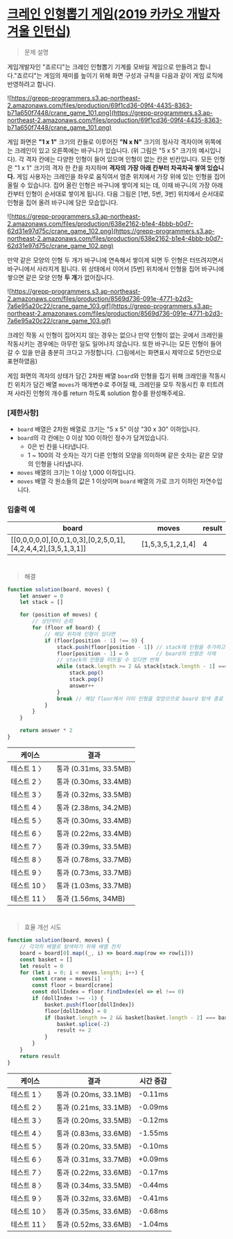 # [크레인 인형뽑기 게임(2019 카카오 개발자 겨울 인턴십)](https://school.programmers.co.kr/learn/courses/30/lessons/64061)

> 문제 설명

게임개발자인 "죠르디"는 크레인 인형뽑기 기계를 모바일 게임으로 만들려고 합니다."죠르디"는 게임의 재미를 높이기 위해 화면 구성과 규칙을 다음과 같이 게임 로직에 반영하려고 합니다.

![https://grepp-programmers.s3.ap-northeast-2.amazonaws.com/files/production/69f1cd36-09f4-4435-8363-b71a650f7448/crane_game_101.png](https://grepp-programmers.s3.ap-northeast-2.amazonaws.com/files/production/69f1cd36-09f4-4435-8363-b71a650f7448/crane_game_101.png)

게임 화면은 **"1 x 1"** 크기의 칸들로 이루어진 **"N x N"** 크기의 정사각 격자이며 위쪽에는 크레인이 있고 오른쪽에는 바구니가 있습니다. (위 그림은 "5 x 5" 크기의 예시입니다). 각 격자 칸에는 다양한 인형이 들어 있으며 인형이 없는 칸은 빈칸입니다. 모든 인형은 "1 x 1" 크기의 격자 한 칸을 차지하며 **격자의 가장 아래 칸부터 차곡차곡 쌓여 있습니다.** 게임 사용자는 크레인을 좌우로 움직여서 멈춘 위치에서 가장 위에 있는 인형을 집어 올릴 수 있습니다. 집어 올린 인형은 바구니에 쌓이게 되는 데, 이때 바구니의 가장 아래 칸부터 인형이 순서대로 쌓이게 됩니다. 다음 그림은 [1번, 5번, 3번] 위치에서 순서대로 인형을 집어 올려 바구니에 담은 모습입니다.

![https://grepp-programmers.s3.ap-northeast-2.amazonaws.com/files/production/638e2162-b1e4-4bbb-b0d7-62d31e97d75c/crane_game_102.png](https://grepp-programmers.s3.ap-northeast-2.amazonaws.com/files/production/638e2162-b1e4-4bbb-b0d7-62d31e97d75c/crane_game_102.png)

만약 같은 모양의 인형 두 개가 바구니에 연속해서 쌓이게 되면 두 인형은 터뜨려지면서 바구니에서 사라지게 됩니다. 위 상태에서 이어서 [5번] 위치에서 인형을 집어 바구니에 쌓으면 같은 모양 인형 **두 개**가 없어집니다.

![https://grepp-programmers.s3.ap-northeast-2.amazonaws.com/files/production/8569d736-091e-4771-b2d3-7a6e95a20c22/crane_game_103.gif](https://grepp-programmers.s3.ap-northeast-2.amazonaws.com/files/production/8569d736-091e-4771-b2d3-7a6e95a20c22/crane_game_103.gif)

크레인 작동 시 인형이 집어지지 않는 경우는 없으나 만약 인형이 없는 곳에서 크레인을 작동시키는 경우에는 아무런 일도 일어나지 않습니다. 또한 바구니는 모든 인형이 들어갈 수 있을 만큼 충분히 크다고 가정합니다. (그림에서는 화면표시 제약으로 5칸만으로 표현하였음)

게임 화면의 격자의 상태가 담긴 2차원 배열 `board`와 인형을 집기 위해 크레인을 작동시킨 위치가 담긴 배열 `moves`가 매개변수로 주어질 때, 크레인을 모두 작동시킨 후 터트려져 사라진 인형의 개수를 return 하도록 solution 함수를 완성해주세요.

### **[제한사항]**

- `board` 배열은 2차원 배열로 크기는 "5 x 5" 이상 "30 x 30" 이하입니다.
- `board`의 각 칸에는 0 이상 100 이하인 정수가 담겨있습니다.
    - 0은 빈 칸을 나타냅니다.
    - 1 ~ 100의 각 숫자는 각기 다른 인형의 모양을 의미하며 같은 숫자는 같은 모양의 인형을 나타냅니다.
- `moves` 배열의 크기는 1 이상 1,000 이하입니다.
- `moves` 배열 각 원소들의 값은 1 이상이며 `board` 배열의 가로 크기 이하인 자연수입니다.

### **입출력 예**

| board | moves | result |
| --- | --- | --- |
| [[0,0,0,0,0],[0,0,1,0,3],[0,2,5,0,1],[4,2,4,4,2],[3,5,1,3,1]] | [1,5,3,5,1,2,1,4] | 4 |

#

> 해결

```jsx
function solution(board, moves) {
    let answer = 0
    let stack = []

    for (position of moves) {
        // 상단부터 순회
        for (floor of board) {
            // 해당 위치에 인형이 있다면
            if (floor[position - 1] !== 0) {
                stack.push(floor[position - 1]) // stack에 인형을 추가하고
                floor[position - 1] = 0         // board의 인형은 삭제
                // stack의 인형을 터뜨릴 수 있다면 반복
                while (stack.length >= 2 && stack[stack.length - 1] === stack[stack.length - 2]) {
                    stack.pop()
                    stack.pop()
                    answer++
                }
                break // 해당 floor에서 이미 인형을 찾았으므로 board 탐색 종료
            }
        }
    }

    return answer * 2
}
```

| 케이스 | 결과 |
| --- | --- |
| 테스트 1 〉 | 통과 (0.31ms, 33.5MB) |
| 테스트 2 〉 | 통과 (0.30ms, 33.4MB) |
| 테스트 3 〉 | 통과 (0.32ms, 33.5MB) |
| 테스트 4 〉 | 통과 (2.38ms, 34.2MB) |
| 테스트 5 〉 | 통과 (0.30ms, 33.4MB) |
| 테스트 6 〉 | 통과 (0.22ms, 33.4MB) |
| 테스트 7 〉 | 통과 (0.39ms, 33.5MB) |
| 테스트 8 〉 | 통과 (0.78ms, 33.7MB) |
| 테스트 9 〉 | 통과 (0.73ms, 33.7MB) |
| 테스트 10 〉 | 통과 (1.03ms, 33.7MB) |
| 테스트 11 〉 | 통과 (1.56ms, 34MB) |

#

> 효율 개선 시도

```jsx
function solution(board, moves) {
    // 각각의 배열로 탐색하기 위해 배열 전치
    board = board[0].map((_, i) => board.map(row => row[i]))
    const basket = []
    let result = 0
    for (let i = 0; i < moves.length; i++) {
        const crane = moves[i] - 1
        const floor = board[crane]
        const dollIndex = floor.findIndex(el => el !== 0)
        if (dollIndex !== -1) {
            basket.push(floor[dollIndex])
            floor[dollIndex] = 0
            if (basket.length >= 2 && basket[basket.length - 2] === basket[basket.length - 1]) {
                basket.splice(-2)
                result += 2
            }
        }
    }
    return result
}
```

| 케이스 | 결과 | 시간 증감 |
| --- | --- | --- |
| 테스트 1 〉 | 통과 (0.20ms, 33.1MB) | -0.11ms |
| 테스트 2 〉 | 통과 (0.21ms, 33.1MB) | -0.09ms |
| 테스트 3 〉 | 통과 (0.20ms, 33.5MB) | -0.12ms |
| 테스트 4 〉 | 통과 (0.83ms, 33.6MB) | -1.55ms |
| 테스트 5 〉 | 통과 (0.20ms, 33.5MB) | -0.10ms |
| 테스트 6 〉 | 통과 (0.31ms, 33.7MB) | +0.09ms |
| 테스트 7 〉 | 통과 (0.22ms, 33.6MB) | -0.17ms |
| 테스트 8 〉 | 통과 (0.34ms, 33.5MB) | -0.44ms |
| 테스트 9 〉 | 통과 (0.32ms, 33.6MB) | -0.41ms |
| 테스트 10 〉 | 통과 (0.35ms, 33.6MB) | -0.68ms |
| 테스트 11 〉 | 통과 (0.52ms, 33.6MB) | -1.04ms |
